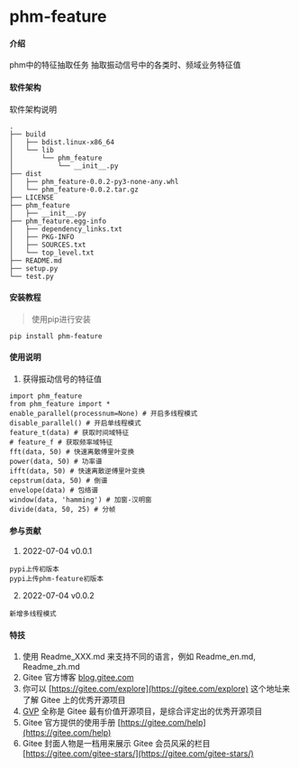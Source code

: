 # phm-feature

#### 介绍
phm中的特征抽取任务
抽取振动信号中的各类时、频域业务特征值

#### 软件架构
软件架构说明
```
.
├── build
│   ├── bdist.linux-x86_64
│   └── lib
│       └── phm_feature
│           └── __init__.py
├── dist
│   ├── phm_feature-0.0.2-py3-none-any.whl
│   └── phm_feature-0.0.2.tar.gz
├── LICENSE
├── phm_feature
│   ├── __init__.py
├── phm_feature.egg-info
│   ├── dependency_links.txt
│   ├── PKG-INFO
│   ├── SOURCES.txt
│   └── top_level.txt
├── README.md
├── setup.py
└── test.py
```

#### 安装教程

> 使用pip进行安装
```
pip install phm-feature
```

#### 使用说明

1.  获得振动信号的特征值
```
import phm_feature
from phm_feature import *
enable_parallel(processnum=None) # 开启多线程模式
disable_parallel() # 开启单线程模式
feature_t(data) # 获取时间域特征
# feature_f # 获取频率域特征
fft(data, 50) # 快速离散傅里叶变换
power(data, 50) # 功率谱
ifft(data, 50) # 快速离散逆傅里叶变换
cepstrum(data, 50) # 倒谱
envelope(data) # 包络谱
window(data, 'hamming') # 加窗-汉明窗
divide(data, 50, 25) # 分帧
```

#### 参与贡献

1. 2022-07-04 v0.0.1
```
pypi上传初版本
pypi上传phm-feature初版本
```

2. 2022-07-04 v0.0.2
```
新增多线程模式
```

#### 特技

1.  使用 Readme\_XXX.md 来支持不同的语言，例如 Readme\_en.md, Readme\_zh.md
2.  Gitee 官方博客 [blog.gitee.com](https://blog.gitee.com)
3.  你可以 [https://gitee.com/explore](https://gitee.com/explore) 这个地址来了解 Gitee 上的优秀开源项目
4.  [GVP](https://gitee.com/gvp) 全称是 Gitee 最有价值开源项目，是综合评定出的优秀开源项目
5.  Gitee 官方提供的使用手册 [https://gitee.com/help](https://gitee.com/help)
6.  Gitee 封面人物是一档用来展示 Gitee 会员风采的栏目 [https://gitee.com/gitee-stars/](https://gitee.com/gitee-stars/)



